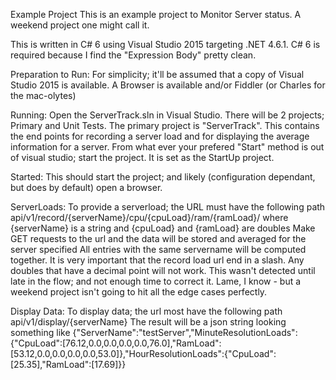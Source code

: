 Example Project
This is an example project to Monitor Server status. A weekend project one might call it.

This is written in C# 6 using Visual Studio 2015 targeting .NET 4.6.1. C# 6 is required because I find the "Expression Body" pretty clean.

Preparation to Run:
    For simplicity; it'll be assumed that a copy of Visual Studio 2015 is available.
    A Browser is available and/or Fiddler (or Charles for the mac-olytes)

Running:
    Open the ServerTrack.sln in Visual Studio. There will be 2 projects; Primary and Unit Tests.
    The primary project is "ServerTrack". This contains the end points for recording a server load and for displaying the average information for a server.
    From what ever your prefered "Start" method is out of visual studio; start the project. It is set as the StartUp project.

Started:
    This should start the project; and likely (configuration dependant, but does by default) open a browser.

ServerLoads:
    To provide a serverload; the URL must have the following path
        api/v1/record/{serverName}/cpu/{cpuLoad}/ram/{ramLoad}/
    where {serverName} is a string and {cpuLoad} and {ramLoad} are doubles
    Make GET requests to the url and the data will be stored and averaged for the server specified
    All entries with the same servername will be computed together.
    It is very important that the record load url end in a slash. Any doubles that have a decimal point will not work. This wasn't detected until late in the flow; and not enough time to correct it.
    Lame, I know - but a weekend project isn't going to hit all the edge cases perfectly.


Display Data:
    To display data; the url most have the following path
        api/v1/display/{serverName}
    The result will be a json string looking something like
        {"ServerName":"testServer","MinuteResolutionLoads":{"CpuLoad":[76.12,0.0,0.0,0.0,0.0,76.0],"RamLoad":[53.12,0.0,0.0,0.0,0.0,53.0]},"HourResolutionLoads":{"CpuLoad":[25.35],"RamLoad":[17.69]}}

